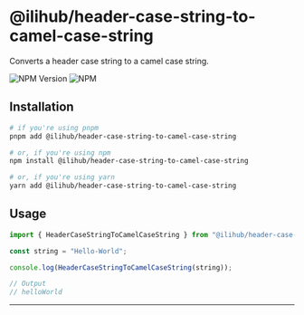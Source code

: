 # @ilihub/header-case-string-to-camel-case-string

Converts a header case string to a camel case string.

![NPM Version](https://img.shields.io/npm/v/%40ilihub%2Fheader-case-string-to-camel-case-string?color=33cd56&logo=npm)
![NPM](https://img.shields.io/npm/l/%40ilihub%2Fheader-case-string-to-camel-case-string)

## Installation

```bash
# if you're using pnpm
pnpm add @ilihub/header-case-string-to-camel-case-string

# or, if you're using npm
npm install @ilihub/header-case-string-to-camel-case-string

# or, if you're using yarn
yarn add @ilihub/header-case-string-to-camel-case-string
```

## Usage

```javascript
import { HeaderCaseStringToCamelCaseString } from "@ilihub/header-case-string-to-camel-case-string";

const string = "Hello-World";

console.log(HeaderCaseStringToCamelCaseString(string));

// Output
// helloWorld
```

---
